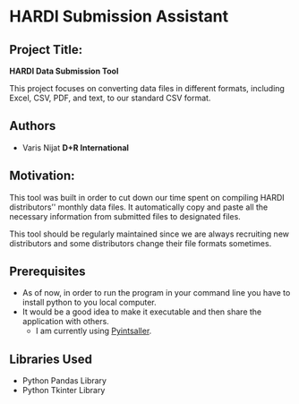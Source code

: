 # HARDI Submission Assistant

## Project Title:
**HARDI Data Submission Tool**

This project focuses on converting data files in different formats, including Excel, CSV, PDF, and text, to our standard CSV format.

## Authors
- Varis Nijat **D+R International**

## Motivation:
This tool was built in order to cut down our time spent on compiling HARDI distributors’' monthly data files. It automatically copy and paste all the necessary information from submitted files to designated files. 

This tool should be regularly maintained since we are always recruiting new distributors and some distributors change their file formats sometimes. 

## Prerequisites
- As of now, in order to run the program in your command line you have to install python to you local computer.
- It would be a good idea to make it executable and then share the application with others.
  - I am currently using [Pyintsaller](https://medium.com/dreamcatcher-its-blog/making-an-stand-alone-executable-from-a-python-script-using-pyinstaller-d1df9170e263). 
 
 ## Libraries Used
 - Python Pandas Library
 - Python Tkinter Library
